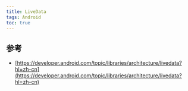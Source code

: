 ```yaml
---
title: LiveData
tags: Android
toc: true
---
```



## 参考

- [https://developer.android.com/topic/libraries/architecture/livedata?hl=zh-cn](https://developer.android.com/topic/libraries/architecture/livedata?hl=zh-cn)
